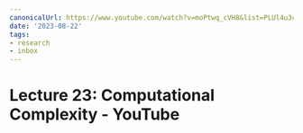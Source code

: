 ```yaml
---
canonicalUrl: https://www.youtube.com/watch?v=moPtwq_cVH8&list=PLUl4u3cNGP61Oq3tWYp6V_F-5jb5L2iHb&index=24
date: '2023-08-22'
tags:
- research
- inbox
---
```


# Lecture 23: Computational Complexity - YouTube